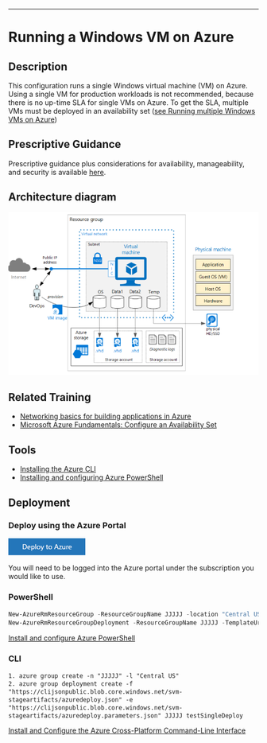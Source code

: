 ----------------
# Running a Windows VM on Azure

## Description

This configuration runs a single Windows virtual machine (VM) on Azure.  
Using a single VM for production workloads is not recommended, because there is no up-time SLA for single VMs on Azure.  To get the SLA, multiple VMs must be deployed in an availability set ([see Running multiple Windows VMs on Azure](https://azure.microsoft.com/en-us/documentation/articles/guidance-compute-multi-vm/))

## Prescriptive Guidance
Prescriptive  guidance plus considerations for availability, manageability, and security is available [here](https://azure.microsoft.com/en-us/documentation/articles/guidance-compute-single-vm/).

## Architecture diagram
 ![GitHub Logo](../images/singleVM.png)

## Related Training
* [Networking basics for building applications in Azure](https://azure.microsoft.com/en-us/documentation/videos/azurecon-2015-networking-basics-for-building-applications-in-azure/)
* [Microsoft Azure Fundamentals: Configure an Availability Set](https://azure.microsoft.com/en-us/documentation/articles/virtual-machines-windows-create-availability-set/)

## Tools
* [Installing the Azure CLI](https://azure.microsoft.com/en-us/documentation/articles/xplat-cli-install/)
* [Installing and configuring Azure PowerShell](https://azure.microsoft.com/en-us/documentation/articles/powershell-install-configure/)

## Deployment

### Deploy using the Azure Portal
[![Deploy to Azure](../images/azurebtn.png)](https://valoremconsulting.github.io/AzureCLI/redirect.html)

You will need to be logged into the Azure portal under the subscription you would like to use.

### PowerShell
```PowerShell
New-AzureRmResourceGroup -ResourceGroupName JJJJJ -location "Central US"
New-AzureRmResourceGroupDeployment -ResourceGroupName JJJJJ -TemplateUri "https://clijsonpublic.blob.core.windows.net/svm-stageartifacts/azuredeploy.json" -TemplateParameterUri "https://clijsonpublic.blob.core.windows.net/svm-stageartifacts/azuredeploy.parameters.json"

```
[Install and configure Azure PowerShell](https://azure.microsoft.com/en-us/documentation/articles/powershell-install-configure/)

### CLI
```
1. azure group create -n "JJJJJ" -l "Central US"
2. azure group deployment create -f "https://clijsonpublic.blob.core.windows.net/svm-stageartifacts/azuredeploy.json" -e "https://clijsonpublic.blob.core.windows.net/svm-stageartifacts/azuredeploy.parameters.json" JJJJJ testSingleDeploy
```
[Install and Configure the Azure Cross-Platform Command-Line Interface](https://azure.microsoft.com/en-us/documentation/articles/xplat-cli-install/)


